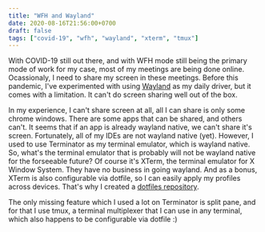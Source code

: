 ```yaml
---
title: "WFH and Wayland"
date: 2020-08-16T21:56:00+0700
draft: false
tags: ["covid-19", "wfh", "wayland", "xterm", "tmux"]
---
```


With COVID-19 still out there, and with WFH mode still being the primary mode of work for my case, most of my meetings are being done online. Ocassionaly, I need to share my screen in these meetings. Before this pandemic, I've experimented with using [Wayland](https://wayland.freedesktop.org/) as my daily driver, but it comes with a limitation. It can't do screen sharing well out of the box.

In my experience, I can't share screen at all, all I can share is only some chrome windows. There are some apps that can be shared, and others can't. It seems that if an app is already wayland native, we can't share it's screen. Fortunately, all of my IDEs are not wayland native (yet). However, I used to use Terminator as my terminal emulator, which is wayland native. So, what's the terminal emulator that is probably will not be wayland native for the forseeable future? Of course it's XTerm, the terminal emulator for X Window System. They have no business in going wayland. And as a bonus, XTerm is also configurable via dotfile, so I can easily apply my profiles across devices. That's why I created a [dotfiles repository](https://github.com/yohanesmario/dotfiles/).

The only missing feature which I used a lot on Terminator is split pane, and for that I use tmux, a terminal multiplexer that I can use in any terminal, which also happens to be configurable via dotfile :)

